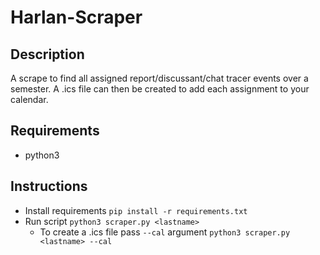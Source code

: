 # Harlan-Scraper
## Description
A scrape to find all assigned report/discussant/chat tracer events over a semester. A .ics file can then be created to add each assignment to your calendar.
## Requirements
- python3
## Instructions
- Install requirements `pip install -r requirements.txt`
- Run script `python3 scraper.py <lastname>`
	- To create a .ics file pass `--cal` argument `python3 scraper.py <lastname> --cal`
